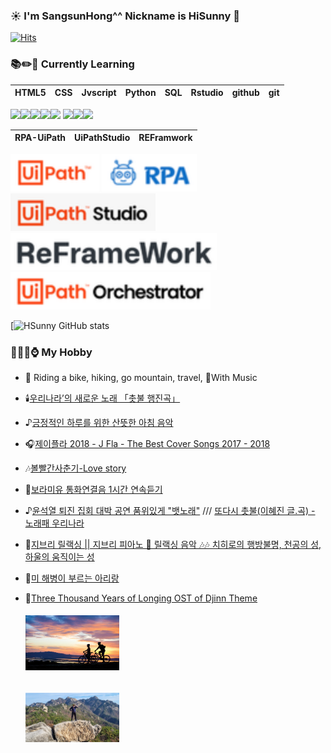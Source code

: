 ### ☀️ I'm SangsunHong^^ Nickname is HiSunny 👋

 
[![Hits](https://hits.seeyoufarm.com/api/count/incr/badge.svg?url=https%3A%2F%2Fgithub.com%2FSangsunHong%2Fhit-counter&count_bg=%2379C83D&title_bg=%23555555&icon=&icon_color=%23E7E7E7&title=hits&edge_flat=false)](https://hits.seeyoufarm.com)

### 📚✏️📖 **Currently Learning**

| HTML5 | CSS  | Jvscript | Python | SQL  | Rstudio | github | git |
| ----- | ---- | -------- | ------ | ---- | ------- | ------ | --- |

<img src="https://img.shields.io/badge/html5-E34F26?style=for-the-badge&logo=html5&logoColor=white"><img src="https://img.shields.io/badge/fontawesome-339AF0?style=for-the-badge&logo=fontawesome&logoColor=white"><img src="https://img.shields.io/badge/css-1572B6?style=for-the-badge&logo=css3&logoColor=white"><img src="https://img.shields.io/badge/javascript-F7DF1E?style=for-the-badge&logo=javascript&logoColor=black"><img src="https://img.shields.io/badge/python-3776AB?style=for-the-badge&logo=python&logoColor=white">
<img src="https://img.shields.io/badge/mysql-4479A1?style=for-the-badge&logo=mysql&logoColor=white"><img src="https://img.shields.io/badge/github-181717?style=for-the-badge&logo=github&logoColor=white"><img src="https://img.shields.io/badge/git-F05032?style=for-the-badge&logo=git&logoColor=white">

| RPA-UiPath | UiPathStudio | REFramwork |
| ---------- | ------------ | ---------- |

![30-uipath](/images/30-uipath.svg)
![30-stu](/images/rpa.svg)
![30-stu](/images/30-stu.svg)
![30-refw](/images/30-refw.svg)
![30-och](/images/30-och.svg)


[![HSunny GitHub stats](https://github-readme-stats.vercel.app/api?username=SangsunHong&theme=github_dark&show_icons=true)

### 🚗🍺🍜⌚ **My Hobby**
- 🚴 Riding a bike, hiking, go mountain, travel, 🎸With Music
- 🕯️[우리나라’의 새로운 노래 「촛불 행진곡」](https://www.youtube.com/watch?v=d7Rz7NogAdA)
- ♪[긍정적인 하루를 위한 산뜻한 아침 음악](https://www.youtube.com/watch?v=pedawjCCEdA)
- 🎧[제이플라 2018 - J Fla - The Best Cover Songs 2017 - 2018](https://www.youtube.com/watch?v=VeqfEdXN1oc)
- 🎶[볼빨간사춘기-Love story](https://www.youtube.com/watch?v=E35In9bsWh4)
- 🎼[보라미유 통화연결음 1시간 연속듣기](https://www.youtube.com/watch?v=cbyoiw7NPPs)
- ♪[윤석열 퇴진 집회 대박 공연 품위있게 "뱃노래"](https://youtu.be/b0sRxhEkxAY) /// [또다시 촛불(이혜진 글.곡) - 노래패 우리나라](https://www.youtube.com/watch?v=FkNMoBm1DFU)
- 🎹[지브리 릴랙싱 || 지브리 피아노 💓 릴랙싱 음악 🎶🎶 치히로의 행방불명, 천공의 성, 하울의 움직이는 성](https://www.youtube.com/watch?v=xTY0SlyVfCQ)
- 🎵[미 해병이 부르는 아리랑](https://youtu.be/O1WE-tTDzL4)
- 🎻[Three Thousand Years of Longing OST of Djinn Theme](https://youtu.be/GKq298nzvR0)

  ###### <img src="./images/cycle(600-350).png" alt="cycle(300-175).png" style="zoom: 25%;" />

  <img src="./images/mountain(600-317).png" alt="mountain(300-159).png" style="zoom: 25%;" />
  

